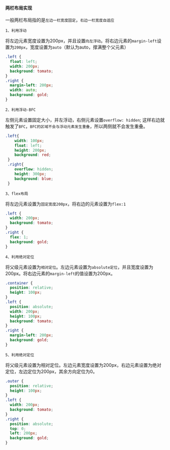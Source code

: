#### 两栏布局实现

一般两栏布局指的是`左边一栏宽度固定`，`右边一栏宽度自适应`

`1、利用浮动`

将左边元素宽度设置为200px，并且设置`向左浮动`。将右边元素的`margin-left`设置为`200px`，宽度设置为`auto`（默认为auto，撑满整个父元素）

~~~css
.left {
  float: left;
  width: 200px;
  background: tomato;
}
.right {
  margin-left: 200px;
  width: auto;
  background: gold;
}
~~~

`2、利用浮动-BFC`

左侧元素设置固定大小，并左浮动，右侧元素设置`overflow: hidden`; 这样右边就触发了`BFC`，`BFC的区域不会与浮动元素发生重叠`，所以两侧就不会发生重叠。

~~~css
.left{
    width: 100px;
    float: left;
    height: 200px;
    background: red;
 }
 .right{
    overflow: hidden;
    height: 300px;
    background: blue;
 }
~~~

`3、flex布局`

将左边元素设置为`固定宽度200px`，将右边的元素设置为`flex:1`

~~~css
.left {
  width: 200px;
  background: tomato;
}
.right {
  flex: 1;
  background: gold;
}
~~~

`4、利用绝对定位`

将父级元素设置为`相对定位`。左边元素设置为`absolute定位`，并且宽度设置为200px。将右边元素的`margin-left`的值设置为200px。

~~~css
.container {
  position: relative;
  height: 100px;
}
.left {
  position: absolute;
  width: 200px;
  height: 100px;
  background: tomato;
}
.right {
  margin-left: 200px;
  background: gold;
}
~~~

`5、利用绝对定位`

将父级元素设置为相对定位。左边元素宽度设置为200px，右边元素设置为绝对定位，左边定位为200px，其余方向定位为0。

~~~css
.outer {
  position: relative;
  height: 100px;
}
.left {
  width: 200px;
  background: tomato;
}
.right {
  position: absolute;
  top: 0;
  left: 200px;
  background: gold;
}
~~~